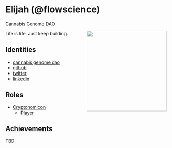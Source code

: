 # Elijah (@flowscience)

Cannabis Genome DAO

<img align="right" width="250" src="avatar.png">

Life is life. Just keep building.

## Identities
* [cannabis genome dao](https://cannabisgeno.me)
* [github](https://github.com/flowscience)
* [twitter](https://twitter.com/flow_science)
* [linkedin](https://www.linkedin.com/in/elijahspina)

## Roles
* [Cryptonomicon](https://cryptotechguru.github.io/Cryptonomicon/)
  * [Player](https://cryptotechguru.github.io/Cryptonomicon/Roles/Player)
  
## Achievements
TBD
